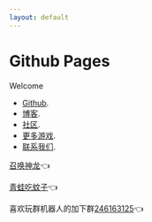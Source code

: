 ```yaml
---
layout: default
---
```


# Github Pages

Welcome

*   [Github](https://github.com/haiyangmeigui).
*   [博客](https://haiyangmeigui.github.io/haiyangboke).
*   [社区](https://haiyangmeigui.github.io/haiyangshequ).
*   [更多游戏](https://xingye.me/game/index.php).
*   [联系我们](https://jq.qq.com/?_wv=1027&k=nSYc8eoU).


[召唤神龙](https://haiyangmeigui.github.io/zhsl)👈

[青蛙吃蚊子](https://xingye.me/game/qw/index.html)👈

喜欢玩群机器人的加下群[246163125](https://jq.qq.com/?_wv=1027&k=nSYc8eoU)👈
